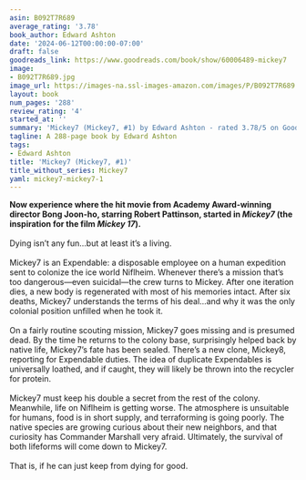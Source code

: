 ```yaml
---
asin: B092T7R689
average_rating: '3.78'
book_author: Edward Ashton
date: '2024-06-12T00:00:00-07:00'
draft: false
goodreads_link: https://www.goodreads.com/book/show/60006489-mickey7
image:
- B092T7R689.jpg
image_url: https://images-na.ssl-images-amazon.com/images/P/B092T7R689.01._SCLZZZZZZZ.jpg
layout: book
num_pages: '288'
review_rating: '4'
started_at: ''
summary: 'Mickey7 (Mickey7, #1) by Edward Ashton - rated 3.78/5 on Goodreads'
tagline: A 288-page book by Edward Ashton
tags:
- Edward Ashton
title: 'Mickey7 (Mickey7, #1)'
title_without_series: Mickey7
yaml: mickey7-mickey7-1
---
```


<b>Now experience where the hit movie from Academy Award-winning director Bong Joon-ho, starring Robert Pattinson, started in <i>Mickey7</i> (the inspiration for the film <i>Mickey 17</i>).</b><br /><br />Dying isn’t any fun…but at least it’s a living.<br /><br />Mickey7 is an Expendable: a disposable employee on a human expedition sent to colonize the ice world Niflheim. Whenever there’s a mission that’s too dangerous—even suicidal—the crew turns to Mickey. After one iteration dies, a new body is regenerated with most of his memories intact. After six deaths, Mickey7 understands the terms of his deal…and why it was the only colonial position unfilled when he took it.<br /><br />On a fairly routine scouting mission, Mickey7 goes missing and is presumed dead. By the time he returns to the colony base, surprisingly helped back by native life, Mickey7’s fate has been sealed. There’s a new clone, Mickey8, reporting for Expendable duties. The idea of duplicate Expendables is universally loathed, and if caught, they will likely be thrown into the recycler for protein.<br /><br />Mickey7 must keep his double a secret from the rest of the colony. Meanwhile, life on Niflheim is getting worse. The atmosphere is unsuitable for humans, food is in short supply, and terraforming is going poorly. The native species are growing curious about their new neighbors, and that curiosity has Commander Marshall very afraid. Ultimately, the survival of both lifeforms will come down to Mickey7.<br /><br />That is, if he can just keep from dying for good.